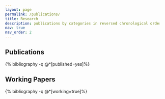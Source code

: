 ```yaml
---
layout: page
permalink: /publications/
title: Research
description: publications by categories in reversed chronological order. generated by jekyll-scholar.
nav: true
nav_order: 2
---
```


<!-- _pages/publications.md -->
<div class="publications">

<h2>Publications</h2>
{% bibliography -q @*[published=yes]%}

<br>

<h2>Working Papers</h2>
{% bibliography -q @*[working=true]%}

<br>


</div>
